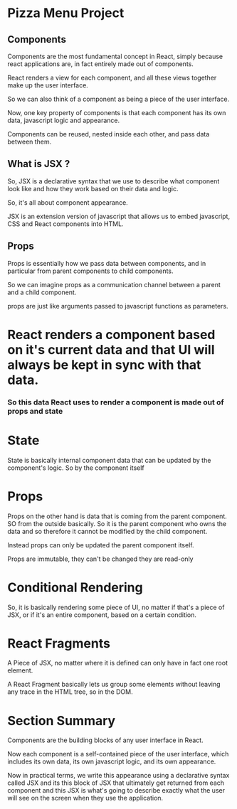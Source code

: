 # Pizza Menu Project

## Components

Components are the most fundamental concept in React, simply because
react applications are, in fact entirely made out of components.

React renders a view for each component, and all these views together
make up the user interface.

So we can also think of a component as being a piece of the user interface.

Now, one key property of components is that each component has its own
data, javascript logic and appearance.

Components can be reused, nested inside each other, and pass data between
them.

## What is JSX ?

So, JSX is a declarative syntax that we use to describe what component
look like and how they work based on their data and logic.

So, it's all about component appearance.

JSX is an extension version of javascript that allows us to embed
javascript, CSS and React components into HTML.

## Props

Props is essentially how we pass data between components, and in
particular from parent components to child components.

So we can imagine props as a communication channel between a parent
and a child component.

props are just like arguments passed to javascript functions as
parameters.

# React renders a component based on it's current data and that UI will always be kept in sync with that data.

### So this data React uses to render a component is made out of props and state

# State

State is basically internal component data that can be updated by the component's logic. So by the component itself

# Props

Props on the other hand is data that is coming from the parent component. SO from the outside basically. So it is the parent component who owns the data and so therefore it cannot be modified by the child component.

Instead props can only be updated the parent component itself.

Props are immutable, they can't be changed they are read-only

# Conditional Rendering

So, it is basically rendering some piece of UI, no matter if that's a piece of JSX, or if it's an entire component, based on a certain condition.

# React Fragments

A Piece of JSX, no matter where it is defined can only have in fact one root element.

A React Fragment basically lets us group some elements without leaving any trace in the HTML tree, so in the DOM.

# Section Summary

Components are the building blocks of any user interface in React.

Now each component is a self-contained piece of the user interface, which includes its own data, its own javascript logic, and its own appearance.

Now in practical terms, we write this appearance using a declarative syntax called JSX and its this block of JSX that ultimately get returned from each component and this JSX is what's going to describe exactly what the user will see on the screen when they use the application.
